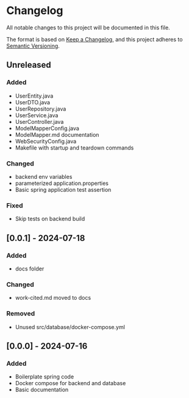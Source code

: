 # Changelog

All notable changes to this project will be documented in this file.

The format is based on [Keep a Changelog](https://keepachangelog.com/en/1.1.0/),
and this project adheres to [Semantic Versioning](https://semver.org/spec/v2.0.0.html).

## Unreleased

### Added
- UserEntity.java
- UserDTO.java
- UserRepository.java
- UserService.java
- UserController.java
- ModelMapperConfig.java
- ModelMapper.md documentation
- WebSecurityConfig.java
- Makefile with startup and teardown commands

### Changed
- backend env variables
- parameterized application.properties
- Basic spring application test assertion

### Fixed
- Skip tests on backend build

## [0.0.1] - 2024-07-18

### Added
- docs folder

### Changed
- work-cited.md moved to docs

### Removed
- Unused src/database/docker-compose.yml

## [0.0.0] - 2024-07-16

### Added
- Boilerplate spring code
- Docker compose for backend and database
- Basic documentation